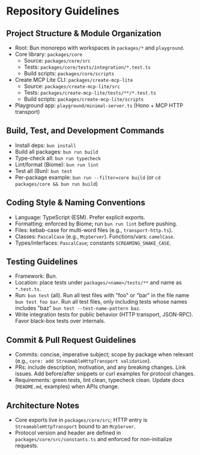# Repository Guidelines

## Project Structure & Module Organization
- Root: Bun monorepo with workspaces in `packages/*` and `playground`.
- Core library: `packages/core`
  - Source: `packages/core/src`
  - Tests: `packages/core/tests/integration/*.test.ts`
  - Build scripts: `packages/core/scripts`
- Create MCP Lite CLI: `packages/create-mcp-lite`
  - Source: `packages/create-mcp-lite/src`
  - Tests: `packages/create-mcp-lite/tests/**/*.test.ts`
  - Build scripts: `packages/create-mcp-lite/scripts`
- Playground app: `playground/minimal-server.ts` (Hono + MCP HTTP transport)

## Build, Test, and Development Commands
- Install deps: `bun install`
- Build all packages: `bun run build`
- Type-check all: `bun run typecheck`
- Lint/format (Biome): `bun run lint`
- Test all (Bun): `bun test`
- Per-package example: `bun run --filter=core build` (or `cd packages/core && bun run build`)

## Coding Style & Naming Conventions
- Language: TypeScript (ESM). Prefer explicit exports.
- Formatting: enforced by Biome; run `bun run lint` before pushing.
- Files: kebab-case for multi-word files (e.g., `transport-http.ts`).
- Classes: `PascalCase` (e.g., `McpServer`). Functions/vars: `camelCase`.
- Types/interfaces: `PascalCase`; constants `SCREAMING_SNAKE_CASE`.

## Testing Guidelines
- Framework: Bun.
- Location: place tests under `packages/<name>/tests/**` and name as `*.test.ts`.
- Run: `bun test` (all). Run all test files with "foo" or "bar" in the file name `bun test foo bar`. Run all test files, only including tests whose names includes "baz" `bun test --test-name-pattern baz`.
- Write integration tests for public behavior (HTTP transport, JSON-RPC). Favor black-box tests over internals.

## Commit & Pull Request Guidelines
- Commits: concise, imperative subject; scope by package when relevant (e.g., `core: add StreamableHttpTransport validation`).
- PRs: include description, motivation, and any breaking changes. Link issues. Add before/after snippets or curl examples for protocol changes.
- Requirements: green tests, lint clean, typecheck clean. Update docs (`README.md`, examples) when APIs change.

## Architecture Notes
- Core exports live in `packages/core/src`; HTTP entry is `StreamableHttpTransport` bound to an `McpServer`.
- Protocol version and header are defined in `packages/core/src/constants.ts` and enforced for non-initialize requests.
